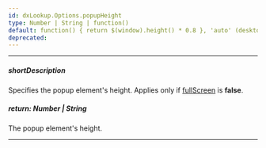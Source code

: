 ```yaml
---
id: dxLookup.Options.popupHeight
type: Number | String | function()
default: function() { return $(window).height() * 0.8 }, 'auto' (desktop, iPad)
deprecated: 
---
```

---
##### shortDescription
Specifies the popup element's height. Applies only if [fullScreen](/api-reference/10%20UI%20Components/dxLookup/1%20Configuration/fullScreen.md '/Documentation/ApiReference/UI_Components/dxLookup/Configuration/#fullScreen') is **false**.

##### return: Number | String
The popup element's height.

---
